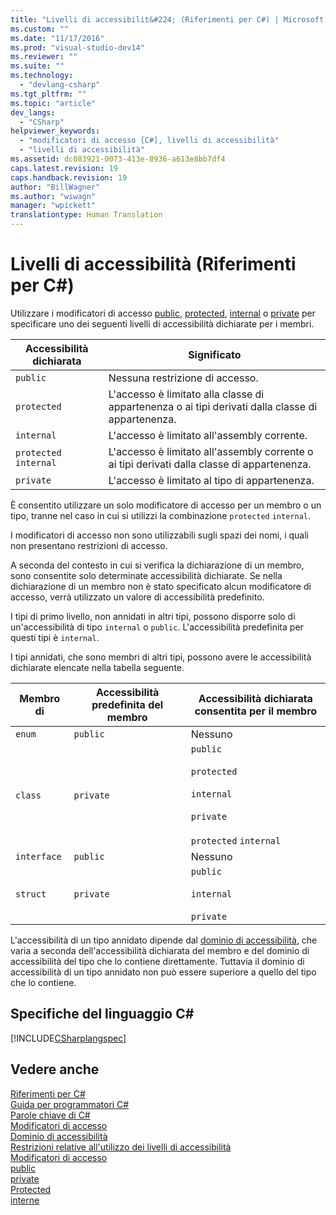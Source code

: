 ```yaml
---
title: "Livelli di accessibilit&#224; (Riferimenti per C#) | Microsoft Docs"
ms.custom: ""
ms.date: "11/17/2016"
ms.prod: "visual-studio-dev14"
ms.reviewer: ""
ms.suite: ""
ms.technology: 
  - "devlang-csharp"
ms.tgt_pltfrm: ""
ms.topic: "article"
dev_langs: 
  - "CSharp"
helpviewer_keywords: 
  - "modificatori di accesso [C#], livelli di accessibilità"
  - "livelli di accessibilità"
ms.assetid: dc083921-0073-413e-8936-a613e8bb7df4
caps.latest.revision: 19
caps.handback.revision: 19
author: "BillWagner"
ms.author: "wiwagn"
manager: "wpickett"
translationtype: Human Translation
---
```

# Livelli di accessibilit&#224; (Riferimenti per C#)
Utilizzare i modificatori di accesso [public](../../../csharp/language-reference/keywords/public.md), [protected](../../../csharp/language-reference/keywords/protected.md), [internal](../../../csharp/language-reference/keywords/internal.md) o [private](../../../csharp/language-reference/keywords/private.md) per specificare uno dei seguenti livelli di accessibilità dichiarate per i membri.  
  
|Accessibilità dichiarata|Significato|  
|------------------------------|-----------------|  
|`public`|Nessuna restrizione di accesso.|  
|`protected`|L'accesso è limitato alla classe di appartenenza o ai tipi derivati dalla classe di appartenenza.|  
|`internal`|L'accesso è limitato all'assembly corrente.|  
|`protected` `internal`|L'accesso è limitato all'assembly corrente o ai tipi derivati dalla classe di appartenenza.|  
|`private`|L'accesso è limitato al tipo di appartenenza.|  
  
 È consentito utilizzare un solo modificatore di accesso per un membro o un tipo, tranne nel caso in cui si utilizzi la combinazione `protected` `internal`.  
  
 I modificatori di accesso non sono utilizzabili sugli spazi dei nomi, i quali  non presentano restrizioni di accesso.  
  
 A seconda del contesto in cui si verifica la dichiarazione di un membro, sono consentite solo determinate accessibilità dichiarate.  Se nella dichiarazione di un membro non è stato specificato alcun modificatore di accesso, verrà utilizzato un valore di accessibilità predefinito.  
  
 I tipi di primo livello, non annidati in altri tipi, possono disporre solo di un'accessibilità di tipo `internal` o `public`.  L'accessibilità predefinita per questi tipi è `internal`.  
  
 I tipi annidati, che sono membri di altri tipi, possono avere le accessibilità dichiarate elencate nella tabella seguente.  
  
|Membro di|Accessibilità predefinita del membro|Accessibilità dichiarata consentita per il membro|  
|---------------|------------------------------------------|-------------------------------------------------------|  
|`enum`|`public`|Nessuno|  
|`class`|`private`|`public`<br /><br /> `protected`<br /><br /> `internal`<br /><br /> `private`<br /><br /> `protected` `internal`|  
|`interface`|`public`|Nessuno|  
|`struct`|`private`|`public`<br /><br /> `internal`<br /><br /> `private`|  
  
 L'accessibilità di un tipo annidato dipende dal [dominio di accessibilità](../../../csharp/language-reference/keywords/accessibility-domain.md), che varia a seconda dell'accessibilità dichiarata del membro e del dominio di accessibilità del tipo che lo contiene direttamente.  Tuttavia il dominio di accessibilità di un tipo annidato non può essere superiore a quello del tipo che lo contiene.  
  
## Specifiche del linguaggio C\#  
 [!INCLUDE[CSharplangspec](../../../csharp/language-reference/keywords/includes/csharplangspec_md.md)]  
  
## Vedere anche  
 [Riferimenti per C\#](../../../csharp/language-reference/index.md)   
 [Guida per programmatori C\#](../../../csharp/programming-guide/index.md)   
 [Parole chiave di C\#](../../../csharp/language-reference/keywords/index.md)   
 [Modificatori di accesso](../../../csharp/language-reference/keywords/access-modifiers.md)   
 [Dominio di accessibilità](../../../csharp/language-reference/keywords/accessibility-domain.md)   
 [Restrizioni relative all'utilizzo dei livelli di accessibilità](../../../csharp/language-reference/keywords/restrictions-on-using-accessibility-levels.md)   
 [Modificatori di accesso](../../../csharp/programming-guide/classes-and-structs/access-modifiers.md)   
 [public](../../../csharp/language-reference/keywords/public.md)   
 [private](../../../csharp/language-reference/keywords/private.md)   
 [Protected](../../../csharp/language-reference/keywords/protected.md)   
 [interne](../../../csharp/language-reference/keywords/internal.md)